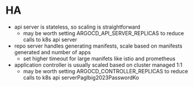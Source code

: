 # HA
- api server is stateless, so scaling is straightforward
  - may be worth setting ARGOCD_API_SERVER_REPLICAS to reduce calls to k8s api server
- repo server handles generating manifests, scale based on manifests generated and number of apps
  - set higher timeout for large manifets like istio and prometheus
- application controller is usually scaled based on cluster managed 1:1
  - may be worth setting ARGOCD_CONTROLLER_REPLICAS to reduce calls to k8s api serverPagIbig2023PasswordKo
